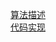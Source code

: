 [算法描述](https://blog.csdn.net/hhjhh76/article/details/81781707#二、基于邻域的算法：UserCF、ItemCF)  
[代码实现](https://blog.csdn.net/u010159842/article/details/53114749)
